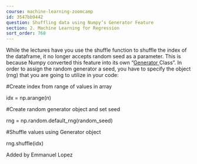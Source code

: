 ```yaml
---
course: machine-learning-zoomcamp
id: 3547bb9442
question: Shuffling data using Numpy’s Generator Feature
section: 2. Machine Learning for Regression
sort_order: 760
---
```


While the lectures have you use the shuffle function to shuffle the index of the dataframe, it no longer accepts random seed as a parameter. This is because Numpy converted this feature into its own “[Generator ](https://numpy.org/doc/stable/reference/random/generator.html)Class”. In order to assign the random generator a seed, you have to specify the object (rng) that you are going to utilize in your code:

#Create index from range of values in array

idx = np.arange(n)

#Create random generator object and set seed

rng = np.random.default_rng(random_seed)

#Shuffle values using Generator object

rng.shuffle(idx)

Added by Emmanuel Lopez

